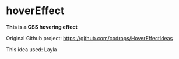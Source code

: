 # hoverEffect
**This is a CSS hovering effect**

Original Github project: https://github.com/codrops/HoverEffectIdeas

This idea used: Layla
